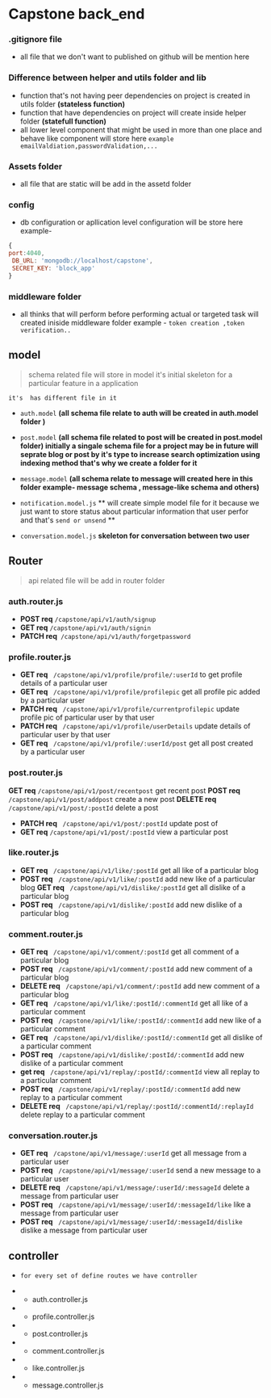 # Capstone back_end

### **.gitignore file**

- all file  that we don't want to published on github will be mention here 

### **Difference  between helper and utils folder and lib**


- function that's not having  peer dependencies on project is created in utils folder **(stateless function)**
- function that have  dependencies on project will create inside helper folder **(statefull function)**
- all lower level component that might be used in more than one place and behave like component will store here `example emailValdiation,passwordValidation,...`


### **Assets folder**
-  all file that  are static will be add in the assetd folder
###  **config**
- db configuration or apllication level configuration will be store here example-
```javascript
{
port:4040,
 DB_URL: 'mongodb://localhost/capstone', 
 SECRET_KEY: 'block_app'
}
```

### **middleware folder**

- all thinks that will perform before performing  actual or targeted task will created iniside middleware folder
example - `token creation ,token verification..`


## **model** 
> schema  related file will store in model it's initial skeleton  for a particular feature  in a application

` it's  has different file in it  `

- `auth.model` **(all schema  file relate to auth will be created in auth.model folder )**
- `post.model` **(all  schema  file related to post will be created in post.model folder) initially a singale schema file for a project may be in future will  seprate blog or post by it's type to increase search optimization using indexing method that's why we create a folder for it**

- `message.model` **(all schema relate to message will created here in this folder example- message schema , message-like schema and others)**


- `notification.model.js` ** will create simple model file for it because we just want to  store status about particular information that user perfor and that's `send or unsend` **

- `conversation.model.js` **skeleton for conversation between two user**

## **Router**

> api related file will be add in router folder

### auth.router.js

- **POST req** `/capstone/api/v1/auth/signup`
- **GET req** `/capstone/api/v1/auth/signin`
- **PATCH req**` /capstone/api/v1/auth/forgetpassword`
### profile.router.js 
- **GET req**   ` /capstone/api/v1/profile/profile/:userId` to get profile details of a particular user
- **GET req**   ` /capstone/api/v1/profile/profilepic` get all profile pic added by a particular user
- **PATCH req**   ` /capstone/api/v1/profile/currentprofilepic` update profile pic of particular user by that user
- **PATCH req**   ` /capstone/api/v1/profile/userDetails` update details of particular user by that user
- **GET req**   ` /capstone/api/v1/profile/:userId/post` get all post created by a particular user

### post.router.js

**GET req** `/capstone/api/v1/post/recentpost`  get recent post
**POST req** `/capstone/api/v1/post/addpost` create a new post
**DELETE req** `/capstone/api/v1/post/:postId` delete a  post

- **PATCH req**   ` /capstone/api/v1/post/:postId` update post of 
- **GET req** `/capstone/api/v1/post/:postId` view a particular  post
### like.router.js

- **GET req**   ` /capstone/api/v1/like/:postId` get all like of a particular blog
- **POST req**   ` /capstone/api/v1/like/:postId` add new  like of a particular blog
**GET req**   ` /capstone/api/v1/dislike/:postId` get all dislike of a particular blog
- **POST req**   ` /capstone/api/v1/dislike/:postId` add new  dislike of a particular blog

### comment.router.js

- **GET req**   ` /capstone/api/v1/comment/:postId` get all comment of a particular blog
- **POST req**   ` /capstone/api/v1/comment/:postId` add new  comment of a particular blog
- **DELETE req**   ` /capstone/api/v1/comment/:postId` add new  comment of a particular blog
- **GET req**   ` /capstone/api/v1/like/:postId/:commentId` get all like of a particular comment
- **POST req**   ` /capstone/api/v1/like/:postId/:commentId` add new  like of a particular comment
- **GET req**   ` /capstone/api/v1/dislike/:postId/:commentId` get all dislike of a particular comment
- **POST req**   ` /capstone/api/v1/dislike/:postId/:commentId` add new  dislike of a particular comment
- **get req**   ` /capstone/api/v1/replay/:postId/:commentId` view all replay to a particular comment
- **POST req**   ` /capstone/api/v1/replay/:postId/:commentId` add new replay to a particular comment
- **DELETE req**   ` /capstone/api/v1/replay/:postId/:commentId/:replayId` delete replay to a particular comment

### **conversation.router.js**

- **GET req**   ` /capstone/api/v1/message/:userId` get all message from a particular user
- **POST req**   ` /capstone/api/v1/message/:userId` send a  new message to a particular user
- **DELETE req**   ` /capstone/api/v1/message/:userId/:messageId` delete a message from particular user
- **POST req**   ` /capstone/api/v1/message/:userId/:messageId/like` like a message from particular user
- **POST req**   ` /capstone/api/v1/message/:userId/:messageId/dislike` dislike a message from particular user



## **controller**

- `for every set of define routes we have controller`

- - auth.controller.js
- - profile.controller.js
- - post.controller.js
- - comment.controller.js
- - like.controller.js
- - message.controller.js



